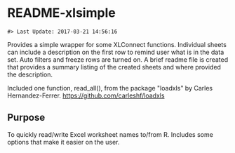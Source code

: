 README-xlsimple
================

<!-- README.md is generated from README.Rmd. Please edit that file -->
    #> Last Update: 2017-03-21 14:56:16

Provides a simple wrapper for some XLConnect functions. Individual sheets can include a description on the first row to remind user what is in the data set. Auto filters and freeze rows are turned on. A brief readme file is created that provides a summary listing of the created sheets and where provided the description.

Included one function, read\_all(), from the package "loadxls" by Carles Hernandez-Ferrer. <https://github.com/carleshf/loadxls>

Purpose
-------

To quickly read/write Excel worksheet names to/from R. Includes some options that make it easier on the user.
